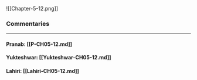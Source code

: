 ![[Chapter-5-12.png]]

### Commentaries

---

#### Pranab: [[P-CH05-12.md]]

#### Yukteshwar: [[Yukteshwar-CH05-12.md]]

#### Lahiri: [[Lahiri-CH05-12.md]]
